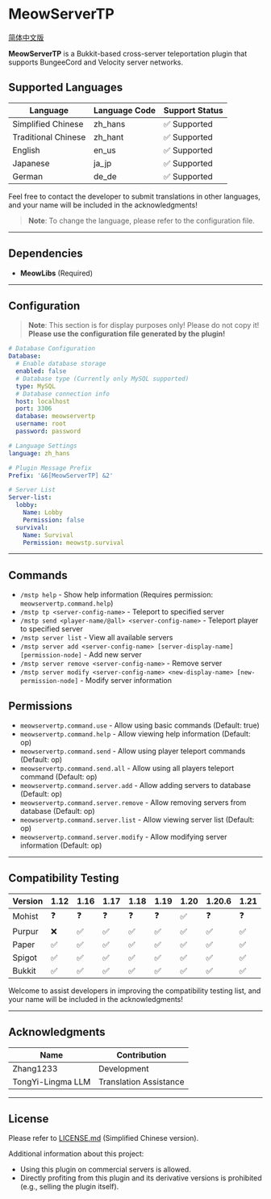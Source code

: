 # MeowServerTP

[简体中文版](README.md)

**MeowServerTP** is a Bukkit-based cross-server teleportation plugin that supports BungeeCord and Velocity server networks.

## Supported Languages

| Language | Language Code | Support Status |
|----------|---------------|----------------|
| Simplified Chinese | zh_hans | ✅ Supported |
| Traditional Chinese | zh_hant | ✅ Supported |
| English | en_us | ✅ Supported |
| Japanese | ja_jp | ✅ Supported |
| German | de_de | ✅ Supported |

Feel free to contact the developer to submit translations in other languages, and your name will be included in the acknowledgments!

> **Note**: To change the language, please refer to the configuration file.

---

## Dependencies

- **MeowLibs** (Required)

---

## Configuration

> **Note**: This section is for display purposes only! Please do not copy it!
> **Please use the configuration file generated by the plugin!**

```yaml
# Database Configuration
Database:
  # Enable database storage
  enabled: false
  # Database type (Currently only MySQL supported)
  type: MySQL
  # Database connection info
  host: localhost
  port: 3306
  database: meowservertp
  username: root
  password: password

# Language Settings
language: zh_hans

# Plugin Message Prefix
Prefix: '&6[MeowServerTP] &2'

# Server List
Server-list:
  lobby:
    Name: Lobby
    Permission: false
  survival:
    Name: Survival
    Permission: meowstp.survival
```

---

## Commands

- `/mstp help` - Show help information (Requires permission: `meowservertp.command.help`)
- `/mstp tp <server-config-name>` - Teleport to specified server
- `/mstp send <player-name/@all> <server-config-name>` - Teleport player to specified server
- `/mstp server list` - View all available servers
- `/mstp server add <server-config-name> [server-display-name] [permission-node]` - Add new server
- `/mstp server remove <server-config-name>` - Remove server
- `/mstp server modify <server-config-name> <new-display-name> [new-permission-node]` - Modify server information

## Permissions

- `meowservertp.command.use` - Allow using basic commands (Default: true)
- `meowservertp.command.help` - Allow viewing help information (Default: op)
- `meowservertp.command.send` - Allow using player teleport commands (Default: op)
- `meowservertp.command.send.all` - Allow using all players teleport command (Default: op)
- `meowservertp.command.server.add` - Allow adding servers to database (Default: op)
- `meowservertp.command.server.remove` - Allow removing servers from database (Default: op)
- `meowservertp.command.server.list` - Allow viewing server list (Default: op)
- `meowservertp.command.server.modify` - Allow modifying server information (Default: op)

---

## Compatibility Testing

| Version | 1.12 | 1.16 | 1.17 | 1.18 | 1.19 | 1.20 | 1.20.6 | 1.21 |
|------|------|------|------|------|------|------|--------|------|
| Mohist | ❓ | ❓ | ❓ | ❓ | ❓ | ✅ | ❓ | ❓ |
| Purpur | ❌ | ✅ | ✅ | ✅ | ✅ | ✅ | ✅ | ✅ |
| Paper | ✅ | ✅ | ✅ | ✅ | ✅ | ✅ | ✅ | ✅ |
| Spigot | ✅ | ✅ | ✅ | ✅ | ✅ | ✅ | ✅ | ✅ |
| Bukkit | ✅ | ✅ | ✅ | ✅ | ✅ | ✅ | ✅ | ✅ |

Welcome to assist developers in improving the compatibility testing list, and your name will be included in the acknowledgments!

---

## Acknowledgments

| Name | Contribution |
|------|-------------|
| Zhang1233 | Development |
| TongYi-Lingma LLM | Translation Assistance |

---

## License

Please refer to [LICENSE.md](https://github.com/Zhang12334/zhcn_opensource_sharing_license?tab=License-1-ov-file) (Simplified Chinese version).

Additional information about this project:
  - Using this plugin on commercial servers is allowed.
  - Directly profiting from this plugin and its derivative versions is prohibited (e.g., selling the plugin itself). 